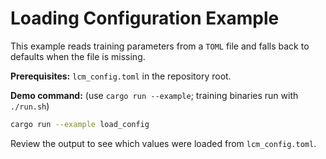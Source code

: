 # Loading Configuration Example

This example reads training parameters from a `TOML` file and falls back
to defaults when the file is missing.

**Prerequisites:** `lcm_config.toml` in the repository root.

**Demo command:** (use `cargo run --example`; training binaries run with
`./run.sh`)

```bash
cargo run --example load_config
```

Review the output to see which values were loaded from `lcm_config.toml`.
